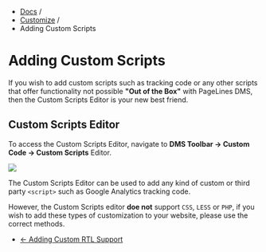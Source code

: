 <div class="row-fluid">
  <div class="span12">
    <ul class="breadcrumb">
        <li><a href="http://docs.pagelines.com/">Docs</a> <span class="divider">/</span></li>
        <li><a href="http://docs.pagelines.com/customize">Customize</a> <span class="divider">/</span></li>
        <li class="active">Adding Custom Scripts</li>
    </ul>
  </div>
</div>

# Adding Custom Scripts #

If you wish to add custom scripts such as tracking code or any other scripts that offer functionality not possible **"Out of the Box"** with PageLines DMS, then the Custom Scripts Editor is your new best friend.

## Custom Scripts Editor ##

To access the Custom Scripts Editor, navigate to **DMS Toolbar &rarr; Custom Code  &rarr;  Custom Scripts** Editor.

![](https://raw.github.com/pagelines/Docs/master/gh-pages-template/public/img/custom-script-editor.jpg)

The Custom Scripts Editor can be used to add any kind of custom or third party `<script>` such as Google Analytics tracking code.

However, the Custom Scripts editor **doe not** support `CSS`, `LESS` or `PHP`, if you wish to add these types of customization to your website, please use the correct methods.

<div class="row-fluid">
	<div class="span12">
		<ul class="pager">
			<li class="pull-left"><a href="http://docs.pagelines.com/customize/adding-custom-rtl-support">&larr; Adding Custom RTL Support</a></li>
  		</ul>
	</div>
</div>